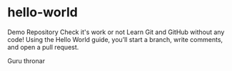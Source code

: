 # hello-world
Demo Repository
Check it's work or not
Learn Git and GitHub without any code!
Using the Hello World guide, you’ll start a branch, write comments, and open a pull request.

Guru thronar